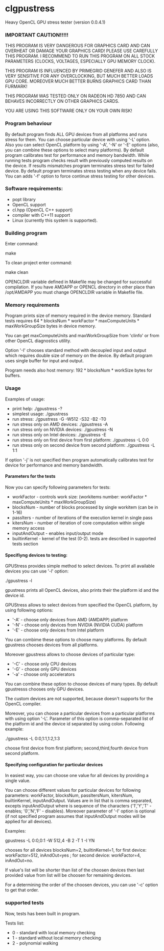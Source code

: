 clgpustress
===========

Heavy OpenCL GPU stress tester (version 0.0.4.1)

### IMPORTANT CAUTION!!!!!

THIS PROGRAM IS VERY DANGEROUS FOR GRAPHICS CARD AND CAN OVERHEAT OR DAMAGE YOUR GRAPHICS CARD! PLEASE USE CAREFULLY
THIS PROGRAM. I RECOMMEND TO RUN THIS PROGRAM ON ALL STOCK PARAMETERS (CLOCKS, VOLTAGES, ESPECIALLY GPU MEMORY CLOCK).

THIS PROGRAM IS INFLUENCED BY PRIMEGRID GENEFER AND ALSO IS VERY SENSITIVE FOR ANY OVERCLOCKING,
BUT MUCH BETTER LOADS GPU CORE. MOREOVER MUCH BETTER BURNS GRAPHICS CARD THAN FURMARK!

THIS PROGRAM WAS TESTED ONLY ON RADEON HD 7850 AND CAN BEHAVES INCORRECTLY ON OTHER GRAPHICS CARDS.

YOU ARE USING THIS SOFTWARE ONLY ON YOUR OWN RISK!

### Program behaviour

By default program finds ALL GPU devices from all platforms and runs stress for them.
You can choose particular device with using '-L' option. Also you can select OpenCL platform
by using '-A', '-N' or '-E' options (also, you can combine these options to select many platforms).
By default program calibrates test for performance and memory
bandwidth. While running tests program checks result with previously computed results on the device.
If results mismatches program terminates stress test for failed device.
By default program terminates stress testing when any device fails. You can adds '-f' option
to force continue stress testing for other devices.

### Software requirements:

- popt library
- OpenCL support
- cl.hpp (OpenCL C++ support)
- compiler with C++11 support
- Linux (currently this system is supported).

### Building program

Enter command:

make

To clean project enter command:

make clean

OPENCLDIR variable defined in Makefile may be changed for successful compilation.
If you have AMDAPP or OPENCL directory in other place than /opt/AMDAPP you must change
OPENCLDIR variable in Makefile file.

### Memory requirements

Program prints size of memory required in the device memory.
Standard tests requires 64 * blocksNum * workFactor * maxComputeUnits * maxWorkGroupSize bytes in
device memory.

You can get maxComputeUnits and maxWorkGroupSize from 'clinfo' or from other
OpenCL diagnostics utility.

Option '-I' chooses standard method with decoupled input and output which requires
double size of memory on the device. By default program uses single buffer for input and output.

Program needs also host memory: 192 * blocksNum * workSize bytes for buffers.

### Usage

Examples of usage:

- print help: ./gpustress -?
- simplest usage: ./gpustress
- run stress: ./gpustress -G -W512 -S32 -B2 -T0
- run stress only on AMD devices: ./gpustress -A
- run stress only on NVIDIA devices: ./gpustress -N
- run stress only on Intel devices: ./gpustress -E
- run stress only on first device from first platform: ./gpustress -L 0:0
- run stress only on second device from second platform: ./gpustress -L 1:1

If option '-j' is not specified then program automatically calibrates test for device for performance and memory bandwidth.

#### Parameters for the tests

Now you can specify following parameters for tests:

- workFactor - controls work size: (workitems number: workFactor * maxComputeUnits * maxWorkGroupSize)
- blocksNum - number of blocks processed by single workitem (can be in 1-16)
- passIters - number of iterations of the execution kernel in single pass
- kitersNum - number of iteration of core computation within single memory access
- inputAndOutput - enables input/output mode
- builtinKernel - kernel of the test (0-2). tests are described in supported tests section

#### Specifiyng devices to testing:

GPUStress provides simple method to select devices. To print all available devices you can
use '-l' option:

./gpustress -l

gpustress prints all OpenCL devices, also prints their the platform id and the device id.

GPUStress allows to select devices from specified the OpenCL platform, by using following options:

- '-A' - choose only devices from AMD (AMDAPP) platform
- '-N' - choose only devices from NVIDIA (NVIDIA CUDA) platform
- '-E' - choose only devices from Intel platform

You can combime these options to choose many platforms.
By default gpustress chooses devices from all  platforms.

Moreover gpustress allows to choose devices of particular type:

- '-C' - choose only CPU devices
- '-G' - choose only GPU devices
- '-a' - choose only accelerators

You can combine these option to choose devices of many types.
By default gpustresss chooses only GPU devices.

The custom devices are not supported, because doesn't supports for the OpenCL compiler.

Moreover, you can choose a particular devices from a particular platforms with using option '-L'.
Parameter of this option is comma-separated list of the platform id and the device id
separated by using colon. Following example:

./gpustress -L 0:0,1:1,1:2,1:3

choose first device from first platform; second,third,fourth device from second platform.

#### Specifying configuration for particular devices

In easiest way, you can choose one value for all devices by providing a single value.

You can choose different values for particular devices for following parameters:
workFactor, blocksNum, passItersNum, kitersNum, builtinKernel, inputAndOutput.
Values are in list that is comma separated, excepts inputAndOutput where is sequence of
the characters ('1','Y','T' - enables; '0','N','F' - disables). Moreover parameter of '-I' option
is optional (if not specified program assumes that inputAndOutput modes will be
applied for all devices).

Examples:

gpustress -L 0:0,0:1 -W 512,4 -B 2 -T 1 -I YN

chooses for all devices blocksNum=2, builtinKernel=1, for first device: workFactor=512, inAndOut=yes
; for second device: workFactor=4, inAndOut=no.

If value's list will be shorter than list of the choosen devices then
last provided value from list will be choosen for remaining devices.

For a determining the order of the choosen devices, you can use '-c' option to get that order.

### supported tests

Now, tests has been built in program.

Tests list:

- 0 - standard with local memory checking
- 1 - standard without local memory checking
- 2 - polynomial walking
